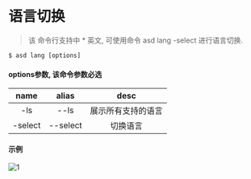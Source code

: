 # 语言切换

> 该 命令行支持中 * 英文, 可使用命令 asd lang -select 进行语言切换.

```shell
$ asd lang [options] 
```

#### options参数, __该命令参数必选__

| name |       alias     |          desc       |
| :--: | :-------------: | :---------------------: |
|  -ls |    --ls    |      展示所有支持的语言  |
|  -select |    --select    |   切换语言 |


#### 示例

![1](/asd-command/lang1.gif)